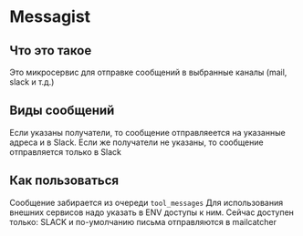 
# Messagist

## Что это такое

Это микросервис для отправке сообщений в выбранные каналы (mail, slack  и т.д.)

## Виды сообщений

Если указаны получатели, то сообщение отправляеется на указанные адреса и в Slack.
Если же получатели не указаны, то сообщение отправляется только в Slack

## Как пользоваться

Сообщение забирается из очереди `tool_messages`
Для использования внешних сервисов надо указать в ENV доступы к ним.
Сейчас доступен только: SLACK и по-умолчанию письма отправляются в mailcatcher
